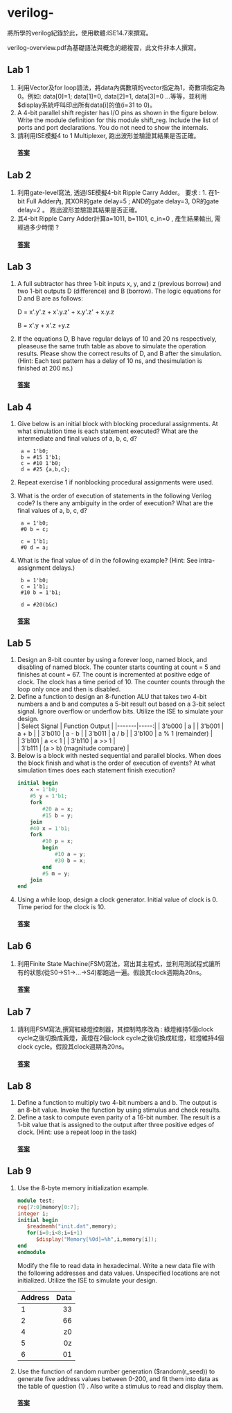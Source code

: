 # verilog- 
將所學的verilog紀錄於此，使用軟體:ISE14.7來撰寫。

verilog-overview.pdf為基礎語法與概念的總複習，此文件非本人撰寫。
## Lab 1  
1. 利用Vector及for loop語法，將data內偶數項的vector指定為1，奇數項指定為0。例如: data[0]=1; data[1]=0, data[2]=1, data[3]=0 …等等，並利用$display系統呼叫印出所有data[i]的值(i=31 to 0)。
2. A 4-bit parallel shift register has I/O pins as shown in the figure below. Write the module definition for this module shift_reg. Include the list of ports and port declarations. You do not need to show the internals.
3. 請利用ISE模擬4 to 1 Multiplexer, 跑出波形並驗證其結果是否正確。
    #### [答案](https://github.com/stormteeth/verilog-/tree/main/Lab%201)                                      
## Lab 2
1. 利用gate-level寫法, 透過ISE模擬4-bit Ripple Carry Adder。
要求 : 1. 在1-bit Full Adder內, 其XOR的gate delay=5 ; AND的gate delay=3, OR的gate delay=2 。
跑出波形並驗證其結果是否正確。
2. 其4-bit Ripple Carry Adder計算a=1011, b=1101, c_in=0 , 產生結果輸出, 需經過多少時間 ?
    #### [答案](https://github.com/stormteeth/verilog-/tree/main/Lab%202)
## Lab 3
1. A full subtractor has three 1-bit inputs x, y, and z (previous borrow) and two 1-bit outputs D (difference) and B (borrow). The logic equations for D and B are as follows: 

    D = x'.y'.z + x'.y.z' + x.y'.z' + x.y.z 
    
    B = x'.y + x'.z +y.z 
2. If the equations D, B have regular delays of 10 and 20 ns respectively, pleaseuse the same truth table as above to simulate the operation results. Please show the correct results of D, and B after the simulation. (Hint: Each test pattern has a delay of 10 ns, and thesimulation is finished at 200 ns.) 
    #### [答案](https://github.com/stormteeth/verilog-/tree/main/Lab%203)
## Lab 4
1. Give below is an initial block with blocking procedural assignments. At what simulation time is each statement executed? What are the intermediate and final values of a, b, c, d? 

        a = 1'b0;
        b = #15 1'b1;
        c = #10 1'b0;
        d = #25 {a,b,c};

2. Repeat exercise 1 if nonblocking procedural assignments were used. 
3. What is the order of execution of statements in the following Verilog code? Is there any ambiguity in the order of execution? What are the final values of a, b, c, d? 

        a = 1'b0;
        #0 b = c;
        
        c = 1'b1;
        #0 d = a;
        
4. What is the final value of d in the following example? (Hint: See intra-assignment delays.) 
        
        b = 1'b0;
        c = 1'b1;
        #10 b = 1'b1;
        
        d = #20(b&c)
    #### [答案](https://github.com/stormteeth/verilog-/tree/main/Lab%204)      
## Lab 5
1. Design an 8-bit counter by using a forever loop, named block, and disabling of named block. The counter starts counting at count = 5 and finishes at count = 67. The count is incremented at positive edge of clock. The clock has a time period of 10. The counter counts through the loop only once and then is disabled. 
2. Define a function to design an 8-function ALU that takes two 4-bit numbers a and b and computes a 5-bit result out based on a 3-bit select signal. Ignore overflow or underflow bits. Utilize the ISE to simulate your design.  
    | Select Signal | Function Output |
    |-------|-----:|
    | 3'b000   |  a  |
    | 3'b001   |  a + b  |
    | 3'b010   |  a - b  |
    | 3'b011   |  a / b  |
    | 3'b100   |  a % 1 (remainder) |  
    | 3'b101   |  a << 1 | 
    | 3'b110   |  a >> 1 |  
    | 3'b111   |  (a > b) (magnitude compare) |
3. Below is a block with nested sequential and parallel blocks. When does the block finish and what is the order of execution of events? At what simulation times does each statement finish execution? 
    ```verilog
    initial begin
        x = 1'b0;
        #5 y = 1'b1;
        fork
            #20 a = x;
            #15 b = y;
        join
        #40 x = 1'b1;
        fork
            #10 p = x;
            begin
                #10 a = y;
                #30 b = x;
            end
            #5 m = y;
        join
    end
    ```
4. Using a while loop, design a clock generator. Initial value of clock is 0. Time period for the clock is 10. 
    #### [答案](https://github.com/stormteeth/verilog-/tree/main/Lab%205)
## Lab 6
1. 利用Finite State Machine(FSM)寫法，寫出其主程式，並利用測試程式讓所有的狀態(從S0->S1->...->S4)都跑過一遍。假設其clock週期為20ns。
   #### [答案](https://github.com/stormteeth/verilog-/tree/main/Lab%206) 
## Lab 7
1. 請利用FSM寫法,撰寫紅綠燈控制器，其控制時序改為 : 綠燈維持5個clock cycle之後切換成黃燈，黃燈在2個clock cycle之後切換成紅燈，紅燈維持4個clock cycle。假設其clock週期為20ns。 
   #### [答案](https://github.com/stormteeth/verilog-/tree/main/Lab%207)

## Lab 8
1. Define a function to multiply two 4-bit numbers a and b. The output is an 8-bit value. Invoke the function by using stimulus and check results.
2. Define a task to compute even parity of a 16-bit number. The result is a 1-bit value that is assigned to the output after three positive edges of clock. (Hint: use a repeat loop in the task)
   #### [答案](https://github.com/stormteeth/verilog-/tree/main/Lab%208)
 
## Lab 9
1. Use the 8-byte memory initialization example.
   ```verilog
   module test; 
   reg[7:0]memory[0:7]; 
   integer i; 
   initial begin 
      $readmemh("init.dat",memory); 
      for(i=0;i<8;i=i+1) 
         $display("Memory[%0d]=%h",i,memory[i]); 
   end 
   endmodule 
   ```
   Modify the file to read data in hexadecimal. Write a new data file with the following addresses and data values. Unspecified locations are not initialized. Utilize the ISE to simulate your design. 

   |Address|Data|
   |-------|---:|
   |   1   | 33 |
   |   2   | 66 |
   |   4   | z0 |
   |   5   | 0z |
   |   6   | 01 |
   
2. Use the function of random number generation ($random(r_seed)) to generate five address values between 0-200, and fit them into data as the table of question (1) . Also write a stimulus to read and display them. 
   #### [答案](https://github.com/stormteeth/verilog-/tree/main/Lab%209)
